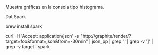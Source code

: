 Muestra gráficas en la consola tipo histograma.

Dat Spark

brew install spark

curl -H 'Accept: application/json' -s "http://graphite/render/?target=foo&format=json&from=-30min" | json_pp | grep ',' | grep -v '\]' | grep -v target | spark
